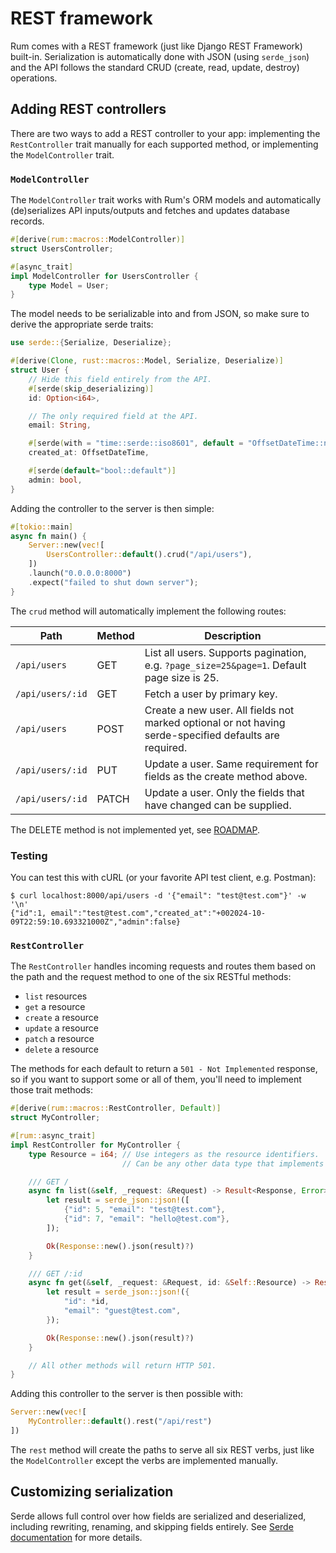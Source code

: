 
# REST framework

Rum comes with a REST framework (just like Django REST Framework) built-in. Serialization is automatically done with JSON (using `serde_json`) and the API follows the standard CRUD (create, read, update, destroy) operations.

## Adding REST controllers

There are two ways to add a REST controller to your app: implementing the `RestController` trait manually for each supported method, or implementing the `ModelController` trait.

### `ModelController`

The `ModelController` trait works with Rum's ORM models and automatically (de)serializes API inputs/outputs and fetches and updates database records.

```rust
#[derive(rum::macros::ModelController)]
struct UsersController;

#[async_trait]
impl ModelController for UsersController {
    type Model = User;
}
```

The model needs to be serializable into and from JSON, so make sure to derive the appropriate serde traits:

```rust
use serde::{Serialize, Deserialize};

#[derive(Clone, rust::macros::Model, Serialize, Deserialize)]
struct User {
    // Hide this field entirely from the API.
    #[serde(skip_deserializing)]
    id: Option<i64>,

    // The only required field at the API.
    email: String,

    #[serde(with = "time::serde::iso8601", default = "OffsetDateTime::now_utc")]
    created_at: OffsetDateTime,

    #[serde(default="bool::default")]
    admin: bool,
}
```

Adding the controller to the server is then simple:

```rust
#[tokio::main]
async fn main() {
    Server::new(vec![
        UsersController::default().crud("/api/users"),
    ])
    .launch("0.0.0.0:8000")
    .expect("failed to shut down server");
}
```

The `crud` method will automatically implement the following routes:

| Path | Method | Description |
|------|--------|-------------|
| `/api/users` | GET | List all users. Supports pagination, e.g. `?page_size=25&page=1`. Default page size is 25.|
| `/api/users/:id` | GET | Fetch a user by primary key. |
| `/api/users`| POST | Create a new user. All fields not marked optional or not having serde-specified defaults are required. |
| `/api/users/:id` | PUT | Update a user. Same requirement for fields as the create method above. |
| `/api/users/:id` | PATCH | Update a user. Only the fields that have changed can be supplied. |


The DELETE method is not implemented yet, see [ROADMAP](/ROADMAP.md).

### Testing

You can test this with cURL (or your favorite API test client, e.g. Postman):

```
$ curl localhost:8000/api/users -d '{"email": "test@test.com"}' -w '\n'
{"id":1, email":"test@test.com","created_at":"+002024-10-09T22:59:10.693321000Z","admin":false}
```

### `RestController`

The `RestController` handles incoming requests and routes them based on the path and the request method to one of the six RESTful methods:

- `list` resources
- `get` a resource
- `create` a resource
- `update` a resource
- `patch` a resource
- `delete` a resource

The methods for each default to return a `501 - Not Implemented` response, so if you want to support some or all of them, you'll need to implement those trait methods:

```rust
#[derive(rum::macros::RestController, Default)]
struct MyController;

#[rum::async_trait]
impl RestController for MyController {
    type Resource = i64; // Use integers as the resource identifiers.
                         // Can be any other data type that implements `rum::controller::ToParameter` trait.

    /// GET /
    async fn list(&self, _request: &Request) -> Result<Response, Error> {
        let result = serde_json::json!([
            {"id": 5, "email": "test@test.com"},
            {"id": 7, "email": "hello@test.com"},
        ]);

        Ok(Response::new().json(result)?)
    }

    /// GET /:id
    async fn get(&self, _request: &Request, id: &Self::Resource) -> Result<Response, Error> {
        let result = serde_json::json!({
            "id": *id,
            "email": "guest@test.com",
        });

        Ok(Response::new().json(result)?)
    }

    // All other methods will return HTTP 501.
}
```

Adding this controller to the server is then possible with:

```rust
Server::new(vec![
    MyController::default().rest("/api/rest")
])
```

The `rest` method will create the paths to serve all six REST verbs, just like the `ModelController` except the verbs are implemented manually.

## Customizing serialization

Serde allows full control over how fields are serialized and deserialized, including rewriting, renaming, and skipping fields entirely. See [Serde documentation](https://serde.rs/field-attrs.html) for more details.
